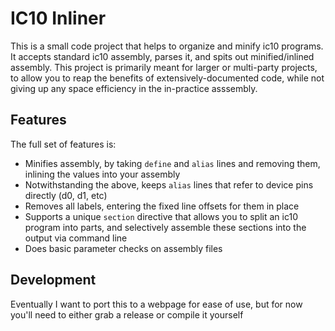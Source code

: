 # IC10 Inliner

This is a small code project that helps to organize and minify ic10 programs.  It accepts standard ic10 assembly, parses it, and spits out minified/inlined assembly.  This project is primarily meant for larger or multi-party projects, to allow you to reap the benefits of extensively-documented code, while not giving up any space efficiency in the in-practice asssembly.

## Features 
The full set of features is:
- Minifies assembly, by taking `define` and `alias` lines and removing them, inlining the values into your assembly
- Notwithstanding the above, keeps `alias` lines that refer to device pins directly (d0, d1, etc)
- Removes all labels, entering the fixed line offsets for them in place
- Supports a unique `section` directive that allows you to split an ic10 program into parts, and selectively assemble these sections into the output via command line
- Does basic parameter checks on assembly files

## Development

Eventually I want to port this to a webpage for ease of use, but for now you'll need to either grab a release or compile it yourself
